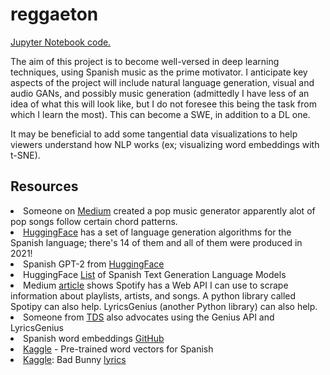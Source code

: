 # reggaeton
<a href="https://nbviewer.org/github/green-fruit-2/reggaeton/blob/main/notebook9359e46f9b.ipynb">Jupyter Notebook code.</a>

The aim of this project is to become well-versed in deep learning techniques, 
using Spanish music as the prime motivator. I anticipate key aspects of the project will include natural language generation,
visual and audio GANs, and possibly music generation (admittedly I have less
of an idea of what this will look like, but I do not foresee this being the task from
which I learn the most). This can become a SWE, in addition to a DL one.

It may be beneficial to add some tangential data visualizations to help viewers
understand how NLP works (ex; visualizing word embeddings with t-SNE).

## Resources
<li>Someone on <a href="https://www.youtube.com/watch?v=oOlDewpCfZQ&t=358s">Medium</a> created a pop music generator
apparently alot of pop songs follow certain chord patterns.
</li>
<li><a href="https://huggingface.co/models">HuggingFace</a> has a set of language generation algorithms for the Spanish
 language; there's 14 of them and all of them were produced in 2021!
</li>
<li>Spanish GPT-2 from <a href="https://huggingface.co/datificate/gpt2-small-spanish">HuggingFace</a></li>
<li>HuggingFace <a href="https://huggingface.co/models?language=es&pipeline_tag=text-generation&sort=downloads">List</a> of Spanish Text Generation Language Models</li>
<li>Medium 
<a href="https://medium.com/motius-de/schlagerai-automatically-generating-pop-lyrics-using-language-models-39620d4f83ad">article</a> shows Spotify has a Web API I can use to scrape information about playlists, artists, and songs. 
A python library called Spotipy can also help. 
LyricsGenius (another Python library) can also help.</li>
<li>Someone from <a href="https://towardsdatascience.com/song-lyrics-genius-api-dcc2819c29">TDS</a> also advocates using the Genius API and LyricsGenius</li>
<li>Spanish word embeddings <a href="https://github.com/dccuchile/spanish-word-embeddings"> GitHub</a></li>
<li><a href="https://www.kaggle.com/datasets/rtatman/pretrained-word-vectors-for-spanish">Kaggle</a> - Pre-trained word vectors for Spanish</li>
<li><a href="https://www.kaggle.com/datasets/jcecheverria/bad-bunny-lyrics">Kaggle</a>: Bad Bunny <a href="https://www.kaggle.com/datasets/lvlvlv210/bad-bunny-lyrics-013022">lyrics</a></li>



